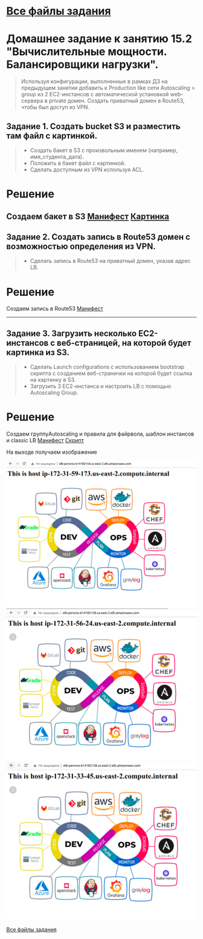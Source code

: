 # [Все файлы задания](https://github.com/Perovss/netology/tree/master/task15.2)

# Домашнее задание к занятию 15.2 "Вычислительные мощности. Балансировщики нагрузки".

> Используя конфигурации, выполненные в рамках ДЗ на предыдущем занятии добавить к Production like сети Autoscaling > group из 2 EC2-инстансов с  автоматической установкой web-сервера в private домен. Создать приватный домен в Route53, чтобы был доступ из VPN.

## Задание 1. Создать bucket S3 и разместить там файл с картинкой.

> - Создать бакет в S3 с произвольным именем (например, имя_студента_дата).
> - Положить в бакет файл с картинкой.
> - Сделать доступным из VPN используя ACL.

# Решение
Создаем бакет в S3 
[Манифест](https://github.com/Perovss/netology/blob/master/task15.2/terraform/s3_bucket.tf)
[Картинка](https://github.com/Perovss/netology/blob/master/task15.2/terraform/files/netology.jpg)
---

## Задание 2. Создать запись в Route53 домен с возможностью определения из VPN.

> - Сделать запись в Route53 на приватный домен, указав адрес LB.

# Решение
Создаем запись в Route53
[Манифест](https://github.com/Perovss/netology/blob/master/task15.2/terraform/route53.tf)

---

## Задание 3. Загрузить несколько ЕС2-инстансов с веб-страницей, на которой будет картинка из S3.

> - Сделать Launch configurations с использованием bootstrap скрипта с созданием веб-странички на которой будет ссылка на картинку в S3.
> - Загрузить 3 ЕС2-инстанса и настроить LB с помощью Autoscaling Group.


# Решение
Создаем группуAutoscaling и правила для файрвола, шаблон инстансов и classic LB
[Манифест](https://github.com/Perovss/netology/blob/master/task15.2/terraform/autoscaling_lb.tf)
[Скрипт](https://github.com/Perovss/netology/blob/master/task15.2/terraform/files/bootstrap.tmpl)

На выходе получаем изображение 

![1](https://github.com/Perovss/netology/blob/master/task15.2/pic1.png)
![2](https://github.com/Perovss/netology/blob/master/task15.2/pic2.png)
![3](https://github.com/Perovss/netology/blob/master/task15.2/pic3.png)



[Все файлы задания](https://github.com/Perovss/netology/tree/master/task15.2)